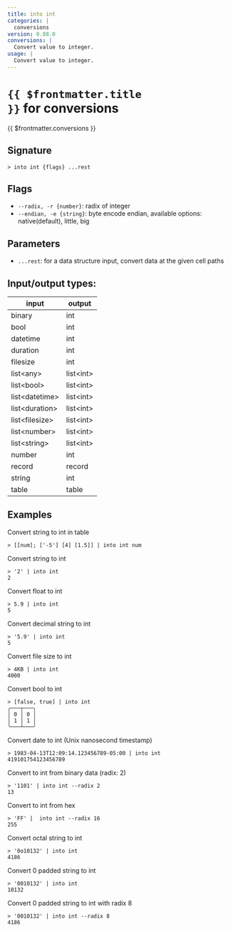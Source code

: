 ```yaml
---
title: into int
categories: |
  conversions
version: 0.88.0
conversions: |
  Convert value to integer.
usage: |
  Convert value to integer.
---
```

<!-- This file is automatically generated. Please edit the command in https://github.com/nushell/nushell instead. -->

# <code>{{ $frontmatter.title }}</code> for conversions

<div class='command-title'>{{ $frontmatter.conversions }}</div>

## Signature

```> into int {flags} ...rest```

## Flags

 -  `--radix, -r {number}`: radix of integer
 -  `--endian, -e {string}`: byte encode endian, available options: native(default), little, big

## Parameters

 -  `...rest`: for a data structure input, convert data at the given cell paths


## Input/output types:

| input          | output    |
| -------------- | --------- |
| binary         | int       |
| bool           | int       |
| datetime       | int       |
| duration       | int       |
| filesize       | int       |
| list\<any\>      | list\<int\> |
| list\<bool\>     | list\<int\> |
| list\<datetime\> | list\<int\> |
| list\<duration\> | list\<int\> |
| list\<filesize\> | list\<int\> |
| list\<number\>   | list\<int\> |
| list\<string\>   | list\<int\> |
| number         | int       |
| record         | record    |
| string         | int       |
| table          | table     |
## Examples

Convert string to int in table
```nu
> [[num]; ['-5'] [4] [1.5]] | into int num

```

Convert string to int
```nu
> '2' | into int
2
```

Convert float to int
```nu
> 5.9 | into int
5
```

Convert decimal string to int
```nu
> '5.9' | into int
5
```

Convert file size to int
```nu
> 4KB | into int
4000
```

Convert bool to int
```nu
> [false, true] | into int
╭───┬───╮
│ 0 │ 0 │
│ 1 │ 1 │
╰───┴───╯

```

Convert date to int (Unix nanosecond timestamp)
```nu
> 1983-04-13T12:09:14.123456789-05:00 | into int
419101754123456789
```

Convert to int from binary data (radix: 2)
```nu
> '1101' | into int --radix 2
13
```

Convert to int from hex
```nu
> 'FF' |  into int --radix 16
255
```

Convert octal string to int
```nu
> '0o10132' | into int
4186
```

Convert 0 padded string to int
```nu
> '0010132' | into int
10132
```

Convert 0 padded string to int with radix 8
```nu
> '0010132' | into int --radix 8
4186
```
